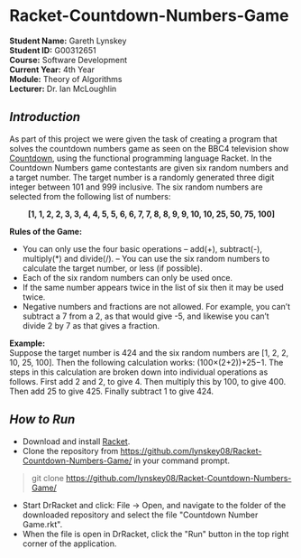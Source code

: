 # Racket-Countdown-Numbers-Game

**Student Name:** Gareth Lynskey </br>
**Student ID:** G00312651 </br>
**Course:** Software Development </br>
**Current Year:** 4th Year </br>
**Module:** Theory of Algorithms </br>
**Lecturer:** Dr. Ian McLoughlin </br>

## **_Introduction_**
As part of this project we were given the task of creating a program that solves the countdown numbers game
as seen on the BBC4 television show [Countdown](http://datagenetics.com/blog/august32014/index.html), using the 
functional programming language Racket. 
In the Countdown Numbers game contestants are given six random numbers and a target number. The target number 
is a randomly generated three digit integer between 101 and 999 inclusive. The six random numbers are selected
from the following list of numbers: <br>
**<p align="center">[1, 1, 2, 2, 3, 3, 4, 4, 5, 5, 6, 6, 7, 7, 8, 8, 9, 9, 10, 10, 25, 50, 75, 100]</p>**

**Rules of the Game:**
- You can only use the four basic operations – add(+), subtract(-), multiply(*) and divide(/).
– You can use the six random numbers to calculate the target number, or less (if possible). 
- Each of the six random numbers can only be used once. 
- If the same number appears twice in the list of six then it may be used twice. 
- Negative numbers and fractions are not allowed. For example, you can’t subtract a 7 from a 2, as that would give -5, and likewise
you can’t divide 2 by 7 as that gives a fraction. <br>

**Example:**<br>
Suppose the target number is 424 and the six random numbers are [1, 2, 2, 10, 25, 100]. 
Then the following calculation works: (100×(2+2))+25−1. The steps in this calculation are broken down into individual
operations as follows. First add 2 and 2, to give 4. Then multiply this by
100, to give 400. Then add 25 to give 425. Finally subtract 1 to give 424.

## **_How to Run_**
- Download and install [Racket](https://racket-lang.org/download/).
- Clone the repository from https://github.com/lynskey08/Racket-Countdown-Numbers-Game/ in your command prompt.
> git clone https://github.com/lynskey08/Racket-Countdown-Numbers-Game/
- Start DrRacket and click: File -> Open, and navigate to the folder of the downloaded repository and select the
file "Countdown Number Game.rkt".
- When the file is open in DrRacket, click the "Run" button in the top right corner of the application.

